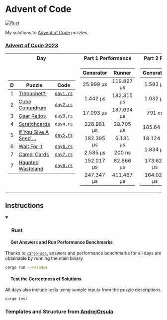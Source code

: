 # Advent of Code

<p>
  <a href="https://github.com/Famoto/AdventOfCode2023/actions/workflows/rust.yml">   <img alt="Rust"   src="https://github.com/Famoto/AdventOfCode2023/actions/workflows/rust.yml/badge.svg"></a>
</p>

My solutions to [Advent of Code](https://adventofcode.com) puzzles.

### [Advent of Code 2023](https://adventofcode.com/2023)

<table>
<tr><th>Day</th><th>Part 1 Performance</th><th>Part 2 Performance</th></tr>
<tr><td>

| D | Puzzle                                                        |           Code           |
|:-:|---------------------------------------------------------------|:------------------------:|
| 1 | [Trebuchet?!](https://adventofcode.com/2023/day/1)            | [`day1.rs`](src/day1.rs) |
| 2 | [Cube Conundrum](https://adventofcode.com/2023/day/2)         | [`day2.rs`](src/day2.rs) |
| 3 | [Gear Ratios](https://adventofcode.com/2023/day/3)            | [`day3.rs`](src/day3.rs) |
| 4 | [Scratchcards](https://adventofcode.com/2023/day/4)           | [`day4.rs`](src/day4.rs) |
| 5 | [If You Give A Seed ...](https://adventofcode.com/2023/day/5) | [`day5.rs`](src/day5.rs) |
| 6 | [Wait For It](https://adventofcode.com/2023/day/6)            | [`day6.rs`](src/day6.rs) |
| 7 | [Camel Cards](https://adventofcode.com/2023/day/7)            | [`day7.rs`](src/day7.rs) |
| 7 | [Haunted Wasteland](https://adventofcode.com/2023/day/8)      | [`day8.rs`](src/day8.rs) |

</td><td>

| Generator  |   Runner   |
|:----------:|:----------:|
| 25.999 µs  | 119.827 µs |
|  1.442 µs  | 182.315 µs |
| 17.093 µs  | 187.094 µs |
| 228.981 µs | 28.705 µs  |
| 182.395 µs |  6.131 µs  |
|  2.585 µs  |   200 ns   |
| 152.017 µs | 82.666 µs  |
| 247.347 µs | 411.467 µs |

</td><td>

| Generator  |   Runner   |
|:----------:|:----------:|
|  1.583 µs  |  1.228 ms  |
|  1.032 µs  | 170.803 µs |
|   791 ns   | 113.365 µs |
| 185.64 µs  | 904.499 ms |
| 18.124 µs  |  3.927 s   |
|  1.834 µs  |  2.573 ms  |
| 173.628 µs | 72.858 µs  |
| 164.029 µs | 4.0248 ms  |

</td></tr>
</table>

## Instructions

<details open>
<summary><h3><a href="#-rust"><img src="https://rustacean.net/assets/rustacean-flat-noshadow.svg" width="16" height="16"></a> Rust</h3></summary>

#### <a href="#-test-the-correctness-of-solutions"><img src="https://www.svgrepo.com/show/271355/rocket-ship-rocket.svg" width="14" height="14"></a> Get Answers and Run Performance Benchmarks

Thanks to [`cargo-aoc`](https://github.com/gobanos/cargo-aoc), answers and performance benchmarks for all days are obtainable by running the main binary.

```bash
cargo run --release
```

#### <a href="#-test-the-correctness-of-solutions"><img src="https://www.svgrepo.com/show/269868/lab.svg" width="14" height="14"></a> Test the Correctness of Solutions

All days also include tests using sample inputs from the puzzle descriptions.

```bash
cargo test
```

</details>

### Templates and Structure from [AndrejOrsula](https://github.com/AndrejOrsula/aoc)

